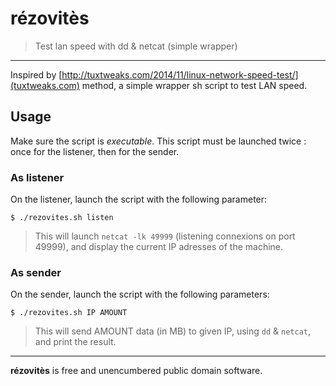 # rézovitès

> Test lan speed with dd & netcat (simple wrapper)

* * *

Inspired by [http://tuxtweaks.com/2014/11/linux-network-speed-test/](tuxtweaks.com) method, a simple wrapper sh script to test LAN speed.

## Usage

Make sure the script is _executable_.
This script must be launched twice : once for the listener, then for the sender.

### As listener

On the listener, launch the script with the following parameter:

    $ ./rezovites.sh listen

> This will launch `netcat -lk 49999` (listening connexions on port 49999), and display the current IP adresses of the machine.

### As sender

On the sender, launch the script with the following parameters:

    $ ./rezovites.sh IP AMOUNT

> This will send AMOUNT data (in MB) to given IP, using `dd` & `netcat`, and print the result.

* * *

**rézovitès** is free and unencumbered public domain software.
